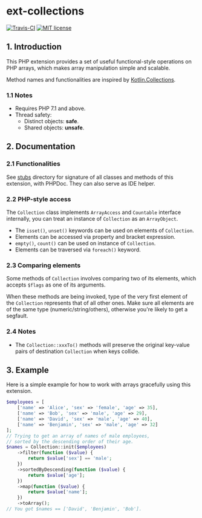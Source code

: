 # ext-collections

[![Travis-CI](https://travis-ci.org/CismonX/ext-collections.svg?branch=master)](https://travis-ci.org/CismonX/ext-collections)
[![MIT license](https://img.shields.io/badge/licence-MIT-blue.svg)](https://opensource.org/licenses/MIT)

## 1. Introduction

This PHP extension provides a set of useful functional-style operations on PHP arrays, which makes array manipulation simple and scalable.

Method names and functionalities are inspired by [Kotlin.Collections](https://kotlinlang.org/api/latest/jvm/stdlib/kotlin.collections/).

### 1.1 Notes

* Requires PHP 7.1 and above.
* Thread safety:
  * Distinct objects: **safe**.
  * Shared objects: **unsafe**.

## 2. Documentation

### 2.1 Functionalities

See [stubs](stubs/) directory for signature of all classes and methods of this extension, with PHPDoc. They can also serve as IDE helper.

### 2.2 PHP-style access

The `Collection` class implements `ArrayAccess` and `Countable` interface internally, you can treat an instance of `Collection` as an `ArrayObject`.

* The `isset()`, `unset()` keywords can be used on elements of `Collection`.
* Elements can be accessed via property and bracket expression.
* `empty()`, `count()` can be used on instance of `Collection`.
* Elements can be traversed via `foreach()` keyword.

### 2.3 Comparing elements

Some methods of `Collection` involves comparing two of its elements, which accepts `$flags` as one of its arguments.

When these methods are being invoked, type of the very first element of the `Collection` represents that of all other ones. Make sure all elements are of the same type (numeric/string/others), otherwise you're likely to get a segfault.

### 2.4 Notes

* The `Collection::xxxTo()` methods will preserve the original key-value pairs of destination `Collection` when keys collide.

## 3. Example

Here is a simple example for how to work with arrays gracefully using this extension.

```php
$employees = [
    ['name' => 'Alice', 'sex' => 'female', 'age' => 35],
    ['name' => 'Bob', 'sex' => 'male', 'age' => 29],
    ['name' => 'David', 'sex' => 'male', 'age' => 40],
    ['name' => 'Benjamin', 'sex' => 'male', 'age' => 32]
];
// Trying to get an array of names of male employees,
// sorted by the descending order of their age.
$names = Collection::init($employees)
    ->filter(function ($value) {
        return $value['sex'] == 'male';
    })
    ->sortedByDescending(function ($value) {
        return $value['age'];
    })
    ->map(function ($value) {
        return $value['name'];
    })
    ->toArray();
// You got $names == ['David', 'Benjamin', 'Bob'].
```
